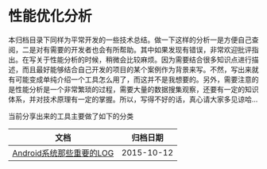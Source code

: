 # 性能优化分析

本归档目录下同样为平常开发的一些技术总结。做一下这样的分析一是方便自己查阅，二是对有需要的开发者也会有所帮助。其中如果发现有错误，非常欢迎批评指出。在写关于性能分析的时候，稍微会比较麻烦。因为需要结合很多知识点进行描述，而且最好能够结合自己开发的项目的某个案例作为背景来写。不然，写出来就有可能变成单纯介绍一个工具怎么用了，而这并不是我想要的。另外，需要注意的是性能分析是一个非常繁琐的过程，需要大量的数据搜集观察，还要有一定的知识体系，并对技术原理有一定的掌握。所以，写得不好的话，真心请大家多见谅哈...

当前分享出来的工具主要做了如下的分类

|	文档		|	归档日期	|
|----------|-------------|
|[Android系统那些重要的LOG](Android系统那些重要的LOG.md)| 2015-10-12|
